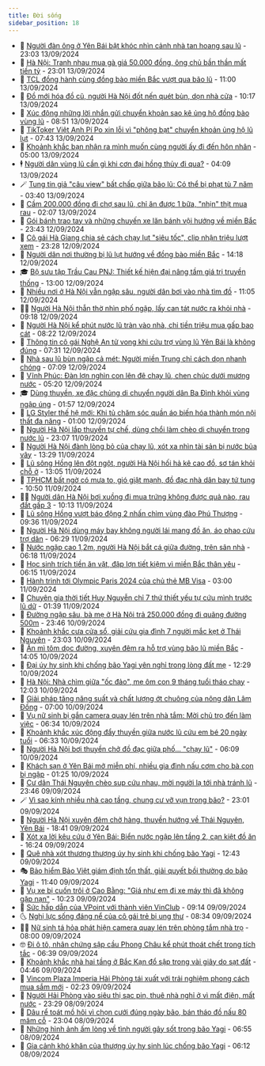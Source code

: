 ```yaml
---
title: Đời sống
sidebar_position: 18
---
```


<!-- dantri-doi-song:START -->
- 🥳 [Người đàn ông ở Yên Bái bật khóc nhìn cảnh nhà tan hoang sau lũ](https://dantri.com.vn/doi-song/nguoi-dan-ong-o-yen-bai-bat-khoc-nhin-canh-nha-tan-hoang-sau-lu-20240913221359296.htm) - 23:03 13/09/2024
- 🌁 [Hà Nội: Tranh nhau mua gà giá 50.000 đồng, ông chủ bần thần mất tiền tỷ](https://dantri.com.vn/doi-song/ha-noi-tranh-nhau-mua-ga-gia-50000-dong-ong-chu-ban-than-mat-tien-ty-20240913215122743.htm) - 23:01 13/09/2024
- 👀 [TCL đồng hành cùng đồng bào miền Bắc vượt qua bão lũ](https://dantri.com.vn/doi-song/tcl-dong-hanh-cung-dong-bao-mien-bac-vuot-qua-bao-lu-20240913172837663.htm) - 11:00 13/09/2024
- 🐻 [Đồ mới hóa đồ cũ, người Hà Nội đốt nến quét bùn, dọn nhà cửa](https://dantri.com.vn/doi-song/do-moi-hoa-do-cu-nguoi-ha-noi-dot-nen-quet-bun-don-nha-cua-20240913165908205.htm) - 10:17 13/09/2024
- 🦅 [Xúc động những lời nhắn gửi chuyển khoản sao kê ủng hộ đồng bào vùng lũ](https://dantri.com.vn/doi-song/xuc-dong-nhung-loi-nhan-gui-chuyen-khoan-sao-ke-ung-ho-dong-bao-vung-lu-20240913153413831.htm) - 08:51 13/09/2024
- 🦩 [TikToker Việt Anh Pí Po xin lỗi vì &quot;phông bạt&quot; chuyển khoản ủng hộ lũ lụt](https://dantri.com.vn/doi-song/tiktoker-viet-anh-pi-po-xin-loi-vi-phong-bat-chuyen-khoan-ung-ho-lu-lut-20240913135416371.htm) - 07:43 13/09/2024
- 🦏 [Khoảnh khắc bạn nhận ra mình muốn cùng người ấy đi đến hôn nhân](https://dantri.com.vn/doi-song/khoanh-khac-ban-nhan-ra-minh-muon-cung-nguoi-ay-di-den-hon-nhan-20240913112422896.htm) - 05:00 13/09/2024
- 🕴 [Người dân vùng lũ cần gì khi cơn đại hồng thủy đi qua?](https://dantri.com.vn/doi-song/nguoi-dan-vung-lu-can-gi-khi-con-dai-hong-thuy-di-qua-20240913075848446.htm) - 04:09 13/09/2024
- 🪄 [Tung tin giả &quot;câu view&quot; bất chấp giữa bão lũ: Có thể bị phạt tù 7 năm](https://dantri.com.vn/doi-song/tung-tin-gia-cau-view-bat-chap-giua-bao-lu-co-the-bi-phat-tu-7-nam-20240913083532818.htm) - 03:40 13/09/2024
- 🚦 [Cầm 200.000 đồng đi chợ sau lũ, chỉ ăn được 1 bữa, &quot;nhịn&quot; thịt mua rau](https://dantri.com.vn/doi-song/cam-200000-dong-di-cho-sau-lu-chi-an-duoc-1-bua-nhin-thit-mua-rau-20240913081106322.htm) - 02:07 13/09/2024
- 🤔 [Gói bánh trao tay và những chuyến xe lăn bánh vội hướng về miền Bắc](https://dantri.com.vn/doi-song/goi-banh-trao-tay-va-nhung-chuyen-xe-lan-banh-voi-huong-ve-mien-bac-20240912153505917.htm) - 23:43 12/09/2024
- 🚦 [Cô gái Hà Giang chia sẻ cách chạy lụt &quot;siêu tốc&quot;, clip nhận triệu lượt xem](https://dantri.com.vn/doi-song/co-gai-ha-giang-chia-se-cach-chay-lut-sieu-toc-clip-nhan-trieu-luot-xem-20240912183935650.htm) - 23:28 12/09/2024
- 🐎 [Người dân nơi thường bị lũ lụt hướng về đồng bào miền Bắc](https://dantri.com.vn/doi-song/nguoi-dan-noi-thuong-bi-lu-lut-huong-ve-dong-bao-mien-bac-20240912121234503.htm) - 14:18 12/09/2024
- 🎓 [Bộ sưu tập Trầu Cau PNJ: Thiết kế hiện đại nâng tầm giá trị truyền thống](https://dantri.com.vn/doi-song/bo-suu-tap-trau-cau-pnj-thiet-ke-hien-dai-nang-tam-gia-tri-truyen-thong-20240912122249202.htm) - 13:00 12/09/2024
- 🐘 [Nhiều nơi ở Hà Nội vẫn ngập sâu, người dân bơi vào nhà tìm đồ](https://dantri.com.vn/doi-song/nhieu-noi-o-ha-noi-van-ngap-sau-nguoi-dan-boi-vao-nha-tim-do-20240912164753658.htm) - 11:05 12/09/2024
- 🧑‍🏫 [Người Hà Nội thẫn thờ nhìn phố ngập, lấy can tát nước ra khỏi nhà](https://dantri.com.vn/doi-song/nguoi-ha-noi-than-tho-nhin-pho-ngap-lay-can-tat-nuoc-ra-khoi-nha-20240912153426998.htm) - 09:18 12/09/2024
- 🦒 [Người Hà Nội kể phút nước lũ tràn vào nhà, chi tiền triệu mua gấp bao cát](https://dantri.com.vn/doi-song/nguoi-ha-noi-ke-phut-nuoc-lu-tran-vao-nha-chi-tien-trieu-mua-gap-bao-cat-20240912123053308.htm) - 08:22 12/09/2024
- 🧰 [Thông tin cô gái Nghệ An tử vong khi cứu trợ vùng lũ Yên Bái là không đúng](https://dantri.com.vn/doi-song/thong-tin-co-gai-nghe-an-tu-vong-khi-cuu-tro-vung-lu-yen-bai-la-khong-dung-20240911185600082.htm) - 07:31 12/09/2024
- 🧐 [Nhà sau lũ bùn ngập cả mét: Người miền Trung chỉ cách dọn nhanh chóng](https://dantri.com.vn/doi-song/nha-sau-lu-bun-ngap-ca-met-nguoi-mien-trung-chi-cach-don-nhanh-chong-20240912133622206.htm) - 07:09 12/09/2024
- 🌮 [Vĩnh Phúc: Đàn lợn nghìn con lên đê chạy lũ, chen chúc dưới mương nước](https://dantri.com.vn/doi-song/vinh-phuc-dan-lon-nghin-con-len-de-chay-lu-chen-chuc-duoi-muong-nuoc-20240912120239706.htm) - 05:20 12/09/2024
- 🎓 [Dùng thuyền, xe đặc chủng di chuyển người dân Ba Đình khỏi vùng ngập úng](https://dantri.com.vn/doi-song/dung-thuyen-xe-dac-chung-di-chuyen-nguoi-dan-ba-dinh-khoi-vung-ngap-ung-20240912082652446.htm) - 01:57 12/09/2024
- 🚀 [LG Styler thế hệ mới: Khi tủ chăm sóc quần áo biến hóa thành món nội thất đa năng](https://dantri.com.vn/doi-song/lg-styler-the-he-moi-khi-tu-cham-soc-quan-ao-bien-hoa-thanh-mon-noi-that-da-nang-20240911222235768.htm) - 01:00 12/09/2024
- 🤖 [Người Hà Nội lắp thuyền tự chế, dùng chổi làm chèo di chuyển trong nước lũ](https://dantri.com.vn/doi-song/nguoi-ha-noi-lap-thuyen-tu-che-dung-choi-lam-cheo-di-chuyen-trong-nuoc-lu-20240911212104225.htm) - 23:07 11/09/2024
- 🤩 [Người Hà Nội đành lòng bỏ của chạy lũ, xót xa nhìn tài sản bị nước bủa vây](https://dantri.com.vn/doi-song/nguoi-ha-noi-danh-long-bo-cua-chay-lu-xot-xa-nhin-tai-san-bi-nuoc-bua-vay-20240911200832069.htm) - 13:29 11/09/2024
- 👹 [Lũ sông Hồng lên đột ngột, người Hà Nội hối hả kê cao đồ, sơ tán khỏi chỗ ở](https://dantri.com.vn/doi-song/lu-song-hong-len-dot-ngot-nguoi-ha-noi-hoi-ha-ke-cao-do-so-tan-khoi-cho-o-20240911192333584.htm) - 13:05 11/09/2024
- 🦩 [TPHCM bất ngờ có mưa to, gió giật mạnh, đồ đạc nhà dân bay tứ tung](https://dantri.com.vn/doi-song/tphcm-bat-ngo-co-mua-to-gio-giat-manh-do-dac-nha-dan-bay-tu-tung-20240911172522275.htm) - 10:50 11/09/2024
- 🧑‍🏫 [Người dân Hà Nội bơi xuồng đi mua trứng không được quả nào, rau đắt gấp 3](https://dantri.com.vn/doi-song/nguoi-dan-ha-noi-boi-xuong-di-mua-trung-khong-duoc-qua-nao-rau-dat-gap-3-20240911163544391.htm) - 10:13 11/09/2024
- 🌈 [Lũ sông Hồng vượt báo động 2 nhấn chìm vùng đào Phú Thượng](https://dantri.com.vn/doi-song/lu-song-hong-vuot-bao-dong-2-nhan-chim-vung-dao-phu-thuong-20240911155224111.htm) - 09:36 11/09/2024
- 💃 [Người Hà Nội dùng máy bay không người lái mang đồ ăn, áo phao cứu trợ dân](https://dantri.com.vn/doi-song/nguoi-ha-noi-dung-may-bay-khong-nguoi-lai-mang-do-an-ao-phao-cuu-tro-dan-20240911105740039.htm) - 06:29 11/09/2024
- 💂 [Nước ngập cao 1,2m, người Hà Nội bắt cá giữa đường, trên sân nhà](https://dantri.com.vn/doi-song/nuoc-ngap-cao-12m-nguoi-ha-noi-bat-ca-giua-duong-tren-san-nha-20240911104753242.htm) - 06:18 11/09/2024
- 🦏 [Học sinh trích tiền ăn vặt, đập lợn tiết kiệm vì miền Bắc thân yêu](https://dantri.com.vn/doi-song/hoc-sinh-trich-tien-an-vat-dap-lon-tiet-kiem-vi-mien-bac-than-yeu-20240911115000979.htm) - 06:15 11/09/2024
- 🤡 [Hành trình tới Olympic Paris 2024 của chủ thẻ MB Visa](https://dantri.com.vn/doi-song/hanh-trinh-toi-olympic-paris-2024-cua-chu-the-mb-visa-20240911092313810.htm) - 03:00 11/09/2024
- 🫶 [Chuyên gia thời tiết Huy Nguyễn chỉ 7 thứ thiết yếu tự cứu mình trước lũ dữ](https://dantri.com.vn/doi-song/chuyen-gia-thoi-tiet-huy-nguyen-chi-7-thu-thiet-yeu-tu-cuu-minh-truoc-lu-du-20240911074933125.htm) - 01:39 11/09/2024
- 💪 [Đường ngập sâu, bà mẹ ở Hà Nội trả 250.000 đồng đi quãng đường 500m](https://dantri.com.vn/doi-song/duong-ngap-sau-ba-me-o-ha-noi-tra-250000-dong-di-quang-duong-500m-20240910235200459.htm) - 23:46 10/09/2024
- 🦅 [Khoảnh khắc cưa cửa sổ, giải cứu gia đình 7 người mắc kẹt ở Thái Nguyên](https://dantri.com.vn/doi-song/khoanh-khac-cua-cua-so-giai-cuu-gia-dinh-7-nguoi-mac-ket-o-thai-nguyen-20240910183538346.htm) - 23:03 10/09/2024
- 🧠 [Ăn mì tôm dọc đường, xuyên đêm ra hỗ trợ vùng bão lũ miền Bắc](https://dantri.com.vn/doi-song/an-mi-tom-doc-duong-xuyen-dem-ra-ho-tro-vung-bao-lu-mien-bac-20240910205033250.htm) - 14:05 10/09/2024
- 🦅 [Đại úy hy sinh khi chống bão Yagi yên nghỉ trong lòng đất mẹ](https://dantri.com.vn/doi-song/dai-uy-hy-sinh-khi-chong-bao-yagi-yen-nghi-trong-long-dat-me-20240910134052682.htm) - 12:29 10/09/2024
- 💪 [Hà Nội: Nhà chìm giữa &quot;ốc đảo&quot;, mẹ ôm con 9 tháng tuổi tháo chạy](https://dantri.com.vn/doi-song/ha-noi-nha-chim-giua-oc-dao-me-om-con-9-thang-tuoi-thao-chay-20240910183602718.htm) - 12:03 10/09/2024
- 🧐 [Giải pháp tăng năng suất và chất lượng ớt chuông của nông dân Lâm Đồng](https://dantri.com.vn/doi-song/giai-phap-tang-nang-suat-va-chat-luong-ot-chuong-cua-nong-dan-lam-dong-20240910134339677.htm) - 07:00 10/09/2024
- 👀 [Vụ nữ sinh bị gắn camera quay lén trên nhà tắm: Mời chủ trọ đến làm việc](https://dantri.com.vn/doi-song/vu-nu-sinh-bi-gan-camera-quay-len-tren-nha-tam-moi-chu-tro-den-lam-viec-20240910125111435.htm) - 06:34 10/09/2024
- 🎉 [Khoảnh khắc xúc động đẩy thuyền giữa nước lũ cứu em bé 20 ngày tuổi](https://dantri.com.vn/doi-song/khoanh-khac-xuc-dong-day-thuyen-giua-nuoc-lu-cuu-em-be-20-ngay-tuoi-20240910123142680.htm) - 06:33 10/09/2024
- 💂 [Người Hà Nội bơi thuyền chở đồ đạc giữa phố... &quot;chạy lũ&quot;](https://dantri.com.vn/doi-song/nguoi-ha-noi-boi-thuyen-cho-do-dac-giua-pho-chay-lu-20240910124148813.htm) - 06:09 10/09/2024
- 🚀 [Khách sạn ở Yên Bái mở miễn phí, nhiều gia đình nấu cơm cho bà con bị ngập](https://dantri.com.vn/doi-song/khach-san-o-yen-bai-mo-mien-phi-nhieu-gia-dinh-nau-com-cho-ba-con-bi-ngap-20240910011952034.htm) - 01:25 10/09/2024
- 👹 [Cư dân Thái Nguyên chèo sup cứu nhau, mời người lạ tới nhà tránh lũ](https://dantri.com.vn/doi-song/cu-dan-thai-nguyen-cheo-sup-cuu-nhau-moi-nguoi-la-toi-nha-tranh-lu-20240910010041225.htm) - 23:46 09/09/2024
- 🪄 [Vì sao kính nhiều nhà cao tầng, chung cư vỡ vụn trong bão?](https://dantri.com.vn/doi-song/vi-sao-kinh-nhieu-nha-cao-tang-chung-cu-vo-vun-trong-bao-20240909115238578.htm) - 23:01 09/09/2024
- 🌁 [Người Hà Nội xuyên đêm chở hàng, thuyền hướng về Thái Nguyên, Yên Bái](https://dantri.com.vn/doi-song/nguoi-ha-noi-xuyen-dem-cho-hang-thuyen-huong-ve-thai-nguyen-yen-bai-20240910010847775.htm) - 18:41 09/09/2024
- 🌋 [Xót xa lời kêu cứu ở Yên Bái: Biển nước ngập lên tầng 2, cạn kiệt đồ ăn](https://dantri.com.vn/doi-song/xot-xa-loi-keu-cuu-o-yen-bai-bien-nuoc-ngap-len-tang-2-can-kiet-do-an-20240909231641621.htm) - 16:24 09/09/2024
- 🦆 [Quê nhà xót thương thượng úy hy sinh khi chống bão Yagi](https://dantri.com.vn/doi-song/que-nha-xot-thuong-thuong-uy-hy-sinh-khi-chong-bao-yagi-20240909190439106.htm) - 12:43 09/09/2024
- 🎭 [Bảo hiểm Bảo Việt giám định tổn thất, giải quyết bồi thường do bão Yagi](https://dantri.com.vn/doi-song/bao-hiem-bao-viet-giam-dinh-ton-that-giai-quyet-boi-thuong-do-bao-yagi-20240909170047347.htm) - 11:40 09/09/2024
- 🤡 [Vụ xe bị cuốn trôi ở Cao Bằng: &quot;Giá như em đi xe máy thì đã không gặp nạn&quot;](https://dantri.com.vn/doi-song/vu-xe-bi-cuon-troi-o-cao-bang-gia-nhu-em-di-xe-may-thi-da-khong-gap-nan-20240909171047396.htm) - 10:23 09/09/2024
- 🦩 [Sức hấp dẫn của VPoint với thành viên VinClub](https://dantri.com.vn/doi-song/suc-hap-dan-cua-vpoint-voi-thanh-vien-vinclub-20240909161019965.htm) - 09:14 09/09/2024
- 🌜 [Nghị lực sống  đáng nể của cô gái trẻ bị ung thư](https://dantri.com.vn/doi-song/nghi-luc-song-dang-ne-cua-co-gai-tre-bi-ung-thu-20240907165828142.htm) - 08:34 09/09/2024
- 🧑‍🏫 [Nữ sinh tá hỏa phát hiện camera quay lén trên phòng tắm nhà trọ](https://dantri.com.vn/doi-song/nu-sinh-ta-hoa-phat-hien-camera-quay-len-tren-phong-tam-nha-tro-20240909130005232.htm) - 08:00 09/09/2024
- 🤓 [Đi ô tô, nhân chứng sập cầu Phong Châu kể phút thoát chết trong tích tắc](https://dantri.com.vn/doi-song/di-o-to-nhan-chung-sap-cau-phong-chau-ke-phut-thoat-chet-trong-tich-tac-20240909130613635.htm) - 06:39 09/09/2024
- 🤗 [Khoảnh khắc nhà hai tầng ở Bắc Kạn đổ sập trong vài giây do sạt đất](https://dantri.com.vn/doi-song/khoanh-khac-nha-hai-tang-o-bac-kan-do-sap-trong-vai-giay-do-sat-dat-20240909113635963.htm) - 04:46 09/09/2024
- 🦒 [Vincom Plaza Imperia Hải Phòng tái xuất với trải nghiệm phong cách mua sắm mới](https://dantri.com.vn/doi-song/vincom-plaza-imperia-hai-phong-tai-xuat-voi-trai-nghiem-phong-cach-mua-sam-moi-20240909091149109.htm) - 02:23 09/09/2024
- 💂 [Người Hải Phòng vào siêu thị sạc pin, thuê nhà nghỉ ở vì mất điện, mất nước](https://dantri.com.vn/doi-song/nguoi-hai-phong-vao-sieu-thi-sac-pin-thue-nha-nghi-o-vi-mat-dien-mat-nuoc-20240908231423711.htm) - 23:29 08/09/2024
- 🚀 [Dâu rể toát mồ hôi vì chọn cưới đúng ngày bão, bán tháo đồ nấu 80 mâm cỗ](https://dantri.com.vn/doi-song/dau-re-toat-mo-hoi-vi-chon-cuoi-dung-ngay-bao-ban-thao-do-nau-80-mam-co-20240908195653175.htm) - 23:04 08/09/2024
- 🐲 [Những hình ảnh ấm lòng về tình người gây sốt trong bão Yagi](https://dantri.com.vn/doi-song/nhung-hinh-anh-am-long-ve-tinh-nguoi-gay-sot-trong-bao-yagi-20240908123940471.htm) - 06:55 08/09/2024
- 🎡 [Gia cảnh khó khăn của thượng úy hy sinh lúc chống bão Yagi](https://dantri.com.vn/doi-song/gia-canh-kho-khan-cua-thuong-uy-hy-sinh-luc-chong-bao-yagi-20240908131028519.htm) - 06:12 08/09/2024<!-- dantri-doi-song:END -->
